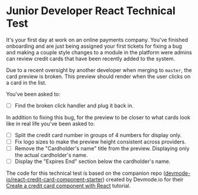 # Junior Developer React Technical Test

It's your first day at work on an online payments company. You've finished onboarding and are just being assigned your first tickets for fixing a bug and making a couple style changes to a module in the platform were admins can review credit cards that have been recently added to the system.

Due to a recent oversight by another developer when merging to `master`, the card preview is broken. This preview should render when the user clicks on a card in the list.

You've been asked to:
- [ ] Find the broken click handler and plug it back in.

In addition to fixing this bug, for the preview to be closer to what cards look like in real life you've been asked to:
- [ ] Split the credit card number in groups of 4 numbers for display only.
- [ ] Fix logo sizes to make the preview height consistent across providers.
- [ ] Remove the "Cardholder's name" title from the preview. Displaying only the actual cardholder's name.
- [ ] Display the "Expires End" section below the cardholder's name.

The code for this technical test is based on the companion repo ([devmode-io/react-credit-card-component-starter](https://github.com/devmode-io/react-credit-card-component-starter)) created by Devmode.io for their
[Create a credit card component with React](https://devmode.io/articles/create-a-credit-card-component-with-react/) tutorial.
